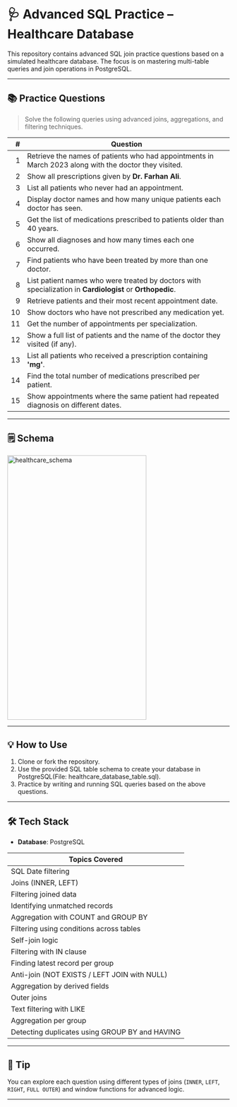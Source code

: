 # 🩺 Advanced SQL Practice – Healthcare Database

This repository contains advanced SQL join practice questions based on a simulated healthcare database. The focus is on mastering multi-table queries and join operations in PostgreSQL.

---

## 📚 Practice Questions

> Solve the following queries using advanced joins, aggregations, and filtering techniques.

| # | Question |
|--:|----------|
| 1 | Retrieve the names of patients who had appointments in March 2023 along with the doctor they visited. |
| 2 | Show all prescriptions given by **Dr. Farhan Ali**. |
| 3 | List all patients who never had an appointment. |
| 4 | Display doctor names and how many unique patients each doctor has seen. |
| 5 | Get the list of medications prescribed to patients older than 40 years. |
| 6 | Show all diagnoses and how many times each one occurred. |
| 7 | Find patients who have been treated by more than one doctor. |
| 8 | List patient names who were treated by doctors with specialization in **Cardiologist** or **Orthopedic**. |
| 9 | Retrieve patients and their most recent appointment date. |
| 10 | Show doctors who have not prescribed any medication yet. |
| 11 | Get the number of appointments per specialization. |
| 12 | Show a full list of patients and the name of the doctor they visited (if any). |
| 13 | List all patients who received a prescription containing **'mg'**. |
| 14 | Find the total number of medications prescribed per patient. |
| 15 | Show appointments where the same patient had repeated diagnosis on different dates. |

---
## 🗒️ Schema 
<img width="315" height="599" alt="healthcare_schema" src="https://github.com/user-attachments/assets/eeb1ccb5-3d1a-4b25-af9e-c687f18c3717" />

---

## 💡 How to Use

1. Clone or fork the repository.
2. Use the provided SQL table schema to create your database in PostgreSQL(File: healthcare_database_table.sql).
3. Practice by writing and running SQL queries based on the above questions.

---

## 🛠️ Tech Stack

- **Database**: PostgreSQL

| Topics Covered |
|----------------|
| SQL Date filtering |
| Joins (INNER, LEFT) |
| Filtering joined data |
| Identifying unmatched records |
| Aggregation with COUNT and GROUP BY |
| Filtering using conditions across tables |
| Self-join logic |
| Filtering with IN clause |
| Finding latest record per group |
| Anti-join (NOT EXISTS / LEFT JOIN with NULL) |
| Aggregation by derived fields |
| Outer joins |
| Text filtering with LIKE |
| Aggregation per group |
| Detecting duplicates using GROUP BY and HAVING |

---

## 📌 Tip

You can explore each question using different types of joins (`INNER`, `LEFT`, `RIGHT`, `FULL OUTER`) and window functions for advanced logic.

---

